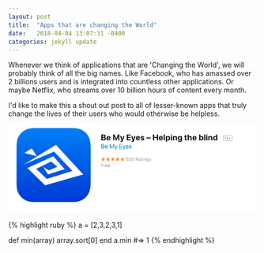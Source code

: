 ```yaml
---
layout: post
title:  "Apps that are changing the World"
date:   2018-04-04 13:07:31 -0400
categories: jekyll update
---
```


Whenever we think of applications that are 'Changing the World', we will probably think of all the big names.  Like Facebook, who has amassed over 2 billions users and is integrated into countless other applications.  Or maybe Netflix, who streams over 10 billion hours of content every month.

I'd like to make this a shout out post to all of lesser-known apps that truly change the lives of their users who would otherwise be helpless.

![Be My Eyes](../assets/BeMyEyes.png)

{% highlight ruby %}
a = [2,3,2,3,1]

def min(array)
  array.sort[0]
end
a.min
#=> 1
{% endhighlight %}




[jekyll-docs]: https://jekyllrb.com/docs/home
[jekyll-gh]:   https://github.com/jekyll/jekyll
[jekyll-talk]: https://talk.jekyllrb.com/
